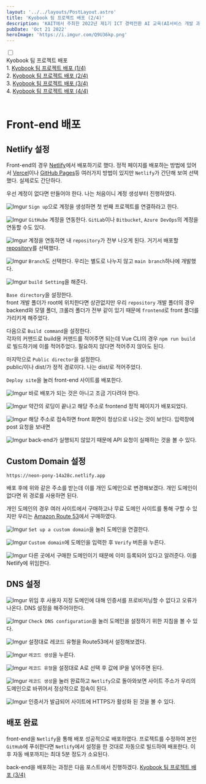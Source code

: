 ```yaml
---
layout: '../../layouts/PostLayout.astro'
title: 'Kyobook 팀 프로젝트 배포 (2/4)'
description: 'KAIT에서 주최한 2022년 제1기 ICT 경력전환 AI 교육(AI서비스 개발 과정)에서 2022년 07월 25일 ~ 10월 14일(약 3개월) 동안 교육을 받았다. 이 과정에서 진행된 팀 프로젝트를 단순 개발에서 끝내지 않고 배포까지하는 과정을 블로그에 남긴다.'
pubDate: 'Oct 21 2022'
heroImage: 'https://i.imgur.com/Q9U36kp.png'
---
```


<div tabindex="0" class="collapse collapse-arrow border border-base-300 bg-base-100 rounded-box">
  <input type="checkbox" /> 
  <div class="collapse-title text-xl font-medium">
    Kyobook 팀 프로젝트 배포
  </div>
  <div class="collapse-content"> 
    1. <a href="/blog/Kyobook-팀-프로젝트-배포-(1)" class="link-hover">Kyobook 팀 프로젝트 배포 (1/4)</a><br>
    2. <a href="/blog/Kyobook-팀-프로젝트-배포-(2)" class="link-primary link-hover">Kyobook 팀 프로젝트 배포 (2/4)</a><br>
    3. <a href="/blog/Kyobook-팀-프로젝트-배포-(3)" class="link-hover">Kyobook 팀 프로젝트 배포 (3/4)</a><br>
    4. <a href="/blog/Kyobook-팀-프로젝트-배포-(4)" class="link-hover">Kyobook 팀 프로젝트 배포 (4/4)</a>
  </div>
</div>
<br>

# Front-end 배포

## Netlify 설정

Front-end의 경우 [Netlify](https://www.netlify.com/)에서 배포하기로 했다. 정적 페이지를 배포하는 방법에 있어서 [Vercel](https://vercel.com/)이나 [GitHub Pages](https://docs.github.com/en/pages/getting-started-with-github-pages)등 여러가지 방법이 있지만 `Netlify`가 간단해 보여 선택했다. 실제로도 간단하다.

우선 계정이 없다면 만들어야 한다. 나는 처음이니 계정 생성부터 진행하였다.

![Imgur](https://i.imgur.com/KsQFonj.png)
`Sign up`으로 계정을 생성하면 첫 번째 프로젝트를 연결하라고 한다.

![Imgur](https://i.imgur.com/xfth133.png)
`GitHube` 계정을 연동한다. `GitLab`이나 `Bitbucket`, `Azure DevOps`의 계정을 연동할 수도 있다.

![Imgur](https://i.imgur.com/GTWrspU.png)
계정을 연동하면 내 `repository`가 전부 나오게 된다. 거기서 배포할 [repository](https://github.com/BoYeonJang/kyobobook-review)를 선택했다.

![Imgur](https://i.imgur.com/Z09RRl0.png)
`Branch`도 선택한다. 우리는 별도로 나누지 않고 `main branch`하나에 개발했다.

![Imgur](https://i.imgur.com/Ie48CSI.png)
`build Setting`을 해준다.

`Base directory`을 설정한다.<br>
front 개발 폴더가 root에 위치한다면 상관없지만 우리 `repository` 개발 폴더의 경우 backend와 모델 폴더, 크롤러 폴더가 전부 같이 있기 때문에 `frontend`로 front 폴더를 가리키게 해주었다.

다음으로 `Build command`을 설정한다.<br>
각자의 커맨드로 build용 커맨드를 적어주면 되는데 Vue CLI의 경우 `npm run build`로 빌드하기에 이를 적어주었다. 필요하지 않다면 적어주지 않아도 된다.

마지막으로 `Public director`을 설정한다.<br>
public/이나 dist/가 정적 경로이다. 나는 dist/로 적어주었다.

`Deploy site`을 눌러 front-end 사이트를 배포한다.

![Imgur](https://i.imgur.com/Tw4KW9T.png)
바로 배포가 되는 것은 아니고 조금 기다려야 한다.

![Imgur](https://i.imgur.com/PwCgyXy.png)
약간의 로딩이 끝나고 해당 주소로 frontend 정적 페이지가 배포되었다.

![Imgur](https://i.imgur.com/3zPeDfn.png)
해당 주소로 접속하면 front 화면이 정상으로 나오는 것이 보인다. 입력창에 post 요청을 보내면

![Imgur](https://i.imgur.com/bboogqS.png)
back-end가 실행되지 않았기 때문에 API 요청이 실패하는 것을 볼 수 있다.

## Custom Domain 설정

```
https://neon-pony-14a28c.netlify.app
```

배포 후에 위와 같은 주소를 받는데 이를 개인 도메인으로 변경해보겠다. 개인 도메인이 없다면 위 경로를 사용하면 된다.

개인 도메인의 경우 여러 사이트에서 구매하고나 무료 도메인 사이트를 통해 구할 수 있지만 우리는 [Amazon Route 53](https://docs.aws.amazon.com/ko_kr/Route53/latest/DeveloperGuide/domain-register.html)에서 구매하였다.

![Imgur](https://i.imgur.com/hAiWdB2.png)
`Set up a custom domain`을 눌러 도메인을 연결한다.

![Imgur](https://i.imgur.com/N3L8QcB.png)
`Custom domain`에 도메인을 입력한 후 `Verify` 버튼을 누른다.

![Imgur](https://i.imgur.com/59Wedhl.png)
다른 곳에서 구매한 도메인이기 때문에 이미 등록되어 있다고 알려준다. 이를 Netlify에 위임한다.

## DNS 설정

![Imgur](https://i.imgur.com/Axmttb4.png)
위임 후 사용자 지정 도메인에 대해 인증서를 프로비저닝할 수 없다고 오류가 나온다. DNS 설정을 해주어야한다.

![Imgur](https://i.imgur.com/AfjXDMg.png)
`Check DNS configuration`을 눌러 도메인을 설정하기 위한 지침을 볼 수 있다.

![Imgur](https://i.imgur.com/pRyOziF.png)
설정대로 레코드 유형을 Route53에서 설정해보겠다.

![Imgur](https://i.imgur.com/iBmFr0C.png)
`레코드 생성`을 누른다.

![Imgur](https://i.imgur.com/zlxGLhf.png)
`레코드 유형`을 설정대로 A로 선택 후 값에 IP을 넣어주면 된다.

![Imgur](https://i.imgur.com/rbtam68.png)
`레코드 생성`을 눌러 완료하고 `Netlify`으로 돌아와보면 사이트 주소가 우리의 도메인으로 바뀌어서 정상적으로 접속이 된다.

![Imgur](https://i.imgur.com/d6w6Gig.png)
인증서가 발급되어 사이트에 HTTPS가 활성화 된 것을 볼 수 있다.

## 배포 완료

front-end을 `Netlify`을 통해 배포 성공적으로 배포하였다. 프로젝트를 수정하여 본인 `GitHub`에 푸쉬한다면 `Netlify`에서 설정을 한 것대로 자동으로 빌드하여 배포한다. 이 후 자동 배포까지는 최대 5분 정도가 소요된다.

back-end을 배포하는 과정은 다음 포스트에서 진행하겠다. [Kyobook 팀 프로젝트 배포 (3/4)](</blog/Kyobook-팀-프로젝트-배포-(3)>)
